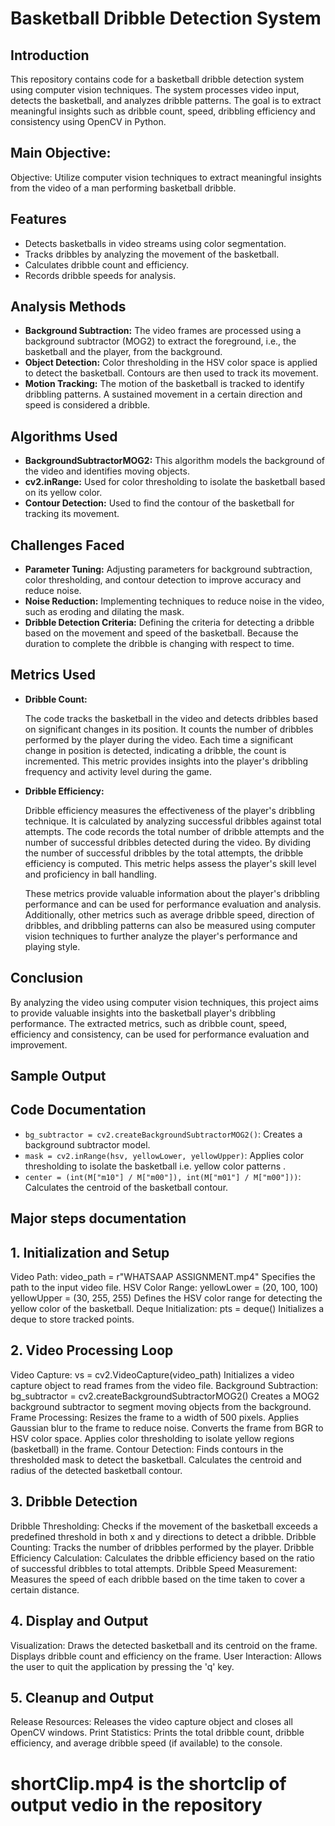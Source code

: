 # Basketball Dribble Detection System

## Introduction
This repository contains code for a basketball dribble detection system using computer vision techniques. The system processes video input, detects the basketball, and analyzes dribble patterns. The goal is to extract meaningful insights such as dribble count, speed, dribbling efficiency and consistency using OpenCV in Python.
## Main Objective:
Objective: Utilize computer vision techniques to extract meaningful insights from the video of a man 
performing basketball dribble.
## Features
<ul>
  <li>Detects basketballs in video streams using color segmentation.</li>
  <li>Tracks dribbles by analyzing the movement of the basketball.</li>
  <li>Calculates dribble count and efficiency.</li>
  <li>Records dribble speeds for analysis.</li>
</ul>

## Analysis Methods
- **Background Subtraction:** The video frames are processed using a background subtractor (MOG2) to extract the foreground, i.e., the basketball and the player, from the background.
- **Object Detection:** Color thresholding in the HSV color space is applied to detect the basketball. Contours are then used to track its movement.
- **Motion Tracking:** The motion of the basketball is tracked to identify dribbling patterns. A sustained movement in a certain direction and speed is considered a dribble.

## Algorithms Used
- **BackgroundSubtractorMOG2:** This algorithm models the background of the video and identifies moving objects.
- **cv2.inRange:** Used for color thresholding to isolate the basketball based on its yellow color.
- **Contour Detection:** Used to find the contour of the basketball for tracking its movement.

## Challenges Faced
- **Parameter Tuning:** Adjusting parameters for background subtraction, color thresholding, and contour detection to improve accuracy and reduce noise.
- **Noise Reduction:** Implementing techniques to reduce noise in the video, such as eroding and dilating the mask.
- **Dribble Detection Criteria:** Defining the criteria for detecting a dribble based on the movement and speed of the basketball. Because the duration to complete the dribble is changing with respect to time.
## Metrics Used
  <ul>
    <li><b>Dribble Count:</b></li>
   <p>The code tracks the basketball in the video and detects dribbles based on significant changes in its position. It     
      counts the number of dribbles performed by the player during the video. Each time a significant change in position is 
      detected, indicating a dribble, the count is incremented. This metric provides insights into the player's dribbling 
      frequency and activity level during the game.</p>
   <li><b>Dribble Efficiency:</b></li>
    <p>
      Dribble efficiency measures the effectiveness of the player's dribbling technique. It is calculated by analyzing successful dribbles against total attempts. The code records the total number of dribble attempts and the number of successful dribbles detected during the video. By dividing the number of successful dribbles by the total attempts, the dribble efficiency is computed. This metric helps assess the player's skill level and proficiency in ball handling.
    </p>
  <p>
    These metrics provide valuable information about the player's dribbling performance and can be used for performance evaluation and analysis. Additionally, other metrics such as average dribble speed, direction of dribbles, and dribbling patterns can also be measured using computer vision techniques to further analyze the player's performance and playing style.
  </p>
</ul>

## Conclusion
By analyzing the video using computer vision techniques, this project aims to provide valuable insights into the basketball player's dribbling performance. The extracted metrics, such as dribble count, speed, efficiency and consistency, can be used for performance evaluation and improvement.

## Sample Output

## Code Documentation
- `bg_subtractor = cv2.createBackgroundSubtractorMOG2()`: Creates a background subtractor model.
- `mask = cv2.inRange(hsv, yellowLower, yellowUpper)`: Applies color thresholding to isolate the basketball i.e. yellow color patterns .
- `center = (int(M["m10"] / M["m00"]), int(M["m01"] / M["m00"]))`: Calculates the centroid of the basketball contour.
## Major steps documentation
## 1. Initialization and Setup
Video Path:
video_path = r"WHATSAAP ASSIGNMENT.mp4"
Specifies the path to the input video file.
HSV Color Range:
yellowLower = (20, 100, 100)
yellowUpper = (30, 255, 255)
Defines the HSV color range for detecting the yellow color of the basketball.
Deque Initialization:
pts = deque()
Initializes a deque to store tracked points.
## 2. Video Processing Loop
Video Capture:
vs = cv2.VideoCapture(video_path)
Initializes a video capture object to read frames from the video file.
Background Subtraction:
bg_subtractor = cv2.createBackgroundSubtractorMOG2()
Creates a MOG2 background subtractor to segment moving objects from the background.
Frame Processing:
Resizes the frame to a width of 500 pixels.
Applies Gaussian blur to the frame to reduce noise.
Converts the frame from BGR to HSV color space.
Applies color thresholding to isolate yellow regions (basketball) in the frame.
Contour Detection:
Finds contours in the thresholded mask to detect the basketball.
Calculates the centroid and radius of the detected basketball contour.
## 3. Dribble Detection
Dribble Thresholding:
Checks if the movement of the basketball exceeds a predefined threshold in both x and y directions to detect a dribble.
Dribble Counting:
Tracks the number of dribbles performed by the player.
Dribble Efficiency Calculation:
Calculates the dribble efficiency based on the ratio of successful dribbles to total attempts.
Dribble Speed Measurement:
Measures the speed of each dribble based on the time taken to cover a certain distance.
## 4. Display and Output
Visualization:
Draws the detected basketball and its centroid on the frame.
Displays dribble count and efficiency on the frame.
User Interaction:
Allows the user to quit the application by pressing the 'q' key.
## 5. Cleanup and Output
Release Resources:
Releases the video capture object and closes all OpenCV windows.
Print Statistics:
Prints the total dribble count, dribble efficiency, and average dribble speed (if available) to the console.
# shortClip.mp4 is the shortclip of output vedio in the repository
